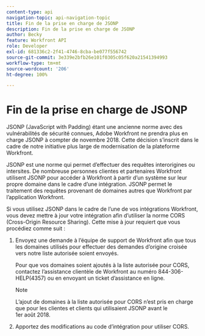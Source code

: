 ```yaml
---
content-type: api
navigation-topic: api-navigation-topic
title: Fin de la prise en charge de JSONP
description: Fin de la prise en charge de JSONP
author: Becky
feature: Workfront API
role: Developer
exl-id: 681336c2-2f41-4746-8cba-be077f556742
source-git-commit: 3e339e2bfb26e101f0305c05f620a21541394993
workflow-type: tm+mt
source-wordcount: '206'
ht-degree: 100%

---
```


# Fin de la prise en charge de JSONP

JSONP (JavaScript with Padding) étant une ancienne norme avec des vulnérabilités de sécurité connues, Adobe Workfront ne prendra plus en charge JSONP à compter de novembre 2018. Cette décision s’inscrit dans le cadre de notre initiative plus large de modernisation de la plateforme Workfront.

JSONP est une norme qui permet d’effectuer des requêtes interorigines ou intersites. De nombreuse personnes clientes et partenaires Workfront utilisent JSONP pour accéder à Workfront à partir d’un système sur leur propre domaine dans le cadre d’une intégration. JSONP permet le traitement des requêtes provenant de domaines autres que Workfront par l’application Workfront.

Si vous utilisez JSONP dans le cadre de l’une de vos intégrations Workfront, vous devez mettre à jour votre intégration afin d’utiliser la norme CORS (Cross-Origin Resource Sharing). Cette mise à jour requiert que vous procédiez comme suit :

1. Envoyez une demande à l’équipe de support de Workfront afin que tous les domaines utilisés pour effectuer des demandes d’origine croisée vers notre liste autorisée soient envoyés.

   Pour que vos domaines soient ajoutés à la liste autorisée pour CORS, contactez l’assistance clientèle de Workfront au numéro 844-306-HELP(4357) ou en envoyant un ticket d’assistance en ligne.

   >[!NOTE]
   >
   >L’ajout de domaines à la liste autorisée pour CORS n’est pris en charge que pour les clientes et clients qui utilisaient JSONP avant le 1er août 2018.


1. Apportez des modifications au code d’intégration pour utiliser CORS.
